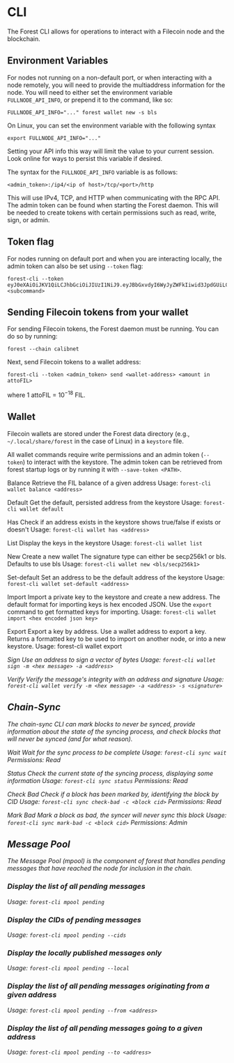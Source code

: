 # CLI

The Forest CLI allows for operations to interact with a Filecoin node and the
blockchain.

## Environment Variables

For nodes not running on a non-default port, or when interacting with a node
remotely, you will need to provide the multiaddress information for the node.
You will need to either set the environment variable `FULLNODE_API_INFO`, or
prepend it to the command, like so:

`FULLNODE_API_INFO="..." forest wallet new -s bls`

On Linux, you can set the environment variable with the following syntax

`export FULLNODE_API_INFO="..."`

Setting your API info this way will limit the value to your current session.
Look online for ways to persist this variable if desired.

The syntax for the `FULLNODE_API_INFO` variable is as follows:

`<admin_token>:/ip4/<ip of host>/tcp/<port>/http`

This will use IPv4, TCP, and HTTP when communicating with the RPC API. The admin
token can be found when starting the Forest daemon. This will be needed to
create tokens with certain permissions such as read, write, sign, or admin.

## Token flag

For nodes running on default port and when you are interacting locally, the
admin token can also be set using `--token` flag:

```
forest-cli --token eyJ0eXAiOiJKV1QiLCJhbGciOiJIUzI1NiJ9.eyJBbGxvdyI6WyJyZWFkIiwid3JpdGUiLCJzaWduIiwiYWRtaW4iXSwiZXhwIjoxNjczMjEwMTkzfQ.xxhmqtG9O3XNTIrOEB2_TWnVkq0JkqzRdw63BdosV0c <subcommand>
```

## Sending Filecoin tokens from your wallet

For sending Filecoin tokens, the Forest daemon must be running. You can do so by
running:

`forest --chain calibnet`

Next, send Filecoin tokens to a wallet address:

`forest-cli --token <admin_token> send <wallet-address> <amount in attoFIL>`

where 1 attoFIL = $10^{−18}$ FIL.

## Wallet

Filecoin wallets are stored under the Forest data directory (e.g.,
`~/.local/share/forest` in the case of Linux) in a `keystore` file.

All wallet commands require write permissions and an admin token (`--token`) to
interact with the keystore. The admin token can be retrieved from forest startup
logs or by running it with `--save-token <PATH>`.

Balance Retrieve the FIL balance of a given address Usage:
`forest-cli wallet balance <address>`

Default Get the default, persisted address from the keystore Usage:
`forest-cli wallet default`

Has Check if an address exists in the keystore shows true/false if exists or
doesn't Usage: `forest-cli wallet has <address>`

List Display the keys in the keystore Usage: `forest-cli wallet list`

New Create a new wallet The signature type can either be secp256k1 or bls.
Defaults to use bls Usage: `forest-cli wallet new <bls/secp256k1>`

Set-default Set an address to be the default address of the keystore Usage:
`forest-cli wallet set-default <address>`

Import Import a private key to the keystore and create a new address. The
default format for importing keys is hex encoded JSON. Use the `export` command
to get formatted keys for importing. Usage:
`forest-cli wallet import <hex encoded json key>`

Export Export a key by address. Use a wallet address to export a key. Returns a
formatted key to be used to import on another node, or into a new keystore.
Usage: forest-cli wallet export <address>

Sign Use an address to sign a vector of bytes Usage:
`forest-cli wallet sign -m <hex message> -a <address>`

Verify Verify the message's integrity with an address and signature Usage:
`forest-cli wallet verify -m <hex message> -a <address> -s <signature>`

## Chain-Sync

The chain-sync CLI can mark blocks to never be synced, provide information about
the state of the syncing process, and check blocks that will never be synced
(and for what reason).

Wait Wait for the sync process to be complete Usage: `forest-cli sync wait`
Permissions: Read

Status Check the current state of the syncing process, displaying some
information Usage: `forest-cli sync status` Permissions: Read

Check Bad Check if a block has been marked by, identifying the block by CID
Usage: `forest-cli sync check-bad -c <block cid>` Permissions: Read

Mark Bad Mark a block as bad, the syncer will never sync this block Usage:
`forest-cli sync mark-bad -c <block cid>` Permissions: Admin

## Message Pool

The Message Pool (mpool) is the component of forest that handles pending
messages that have reached the node for inclusion in the chain.

### Display the list of all pending messages

Usage: `forest-cli mpool pending`

### Display the CIDs of pending messages

Usage: `forest-cli mpool pending --cids`

### Display the locally published messages only

Usage: `forest-cli mpool pending --local`

### Display the list of all pending messages originating from a given address

Usage: `forest-cli mpool pending --from <address>`

### Display the list of all pending messages going to a given address

Usage: `forest-cli mpool pending --to <address>`
